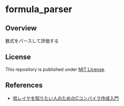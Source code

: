 # formula_parser

## Overview

数式をパースして評価する

## License

This repository is published under [MIT License](LICENSE).

## References

 - [低レイヤを知りたい人のためのCコンパイラ作成入門](https://www.sigbus.info/compilerbook)
